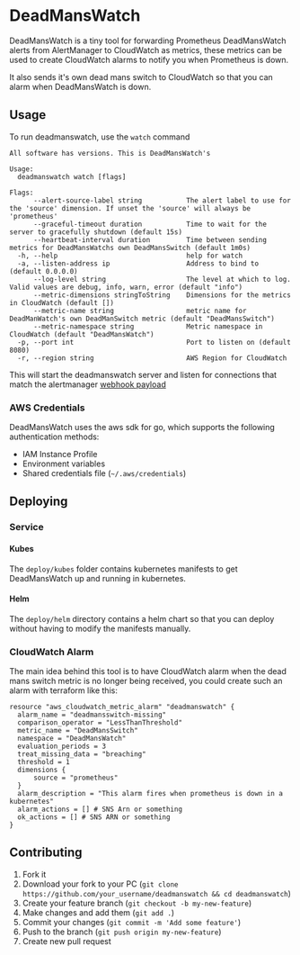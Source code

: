 # DeadMansWatch

DeadMansWatch is a tiny tool for forwarding Prometheus DeadMansWatch alerts from AlertManager
to CloudWatch as metrics, these metrics can be used to create CloudWatch alarms to notify you
when Prometheus is down.

It also sends it's own dead mans switch to CloudWatch so that you can alarm when DeadMansWatch is down.

## Usage
To run deadmanswatch, use the `watch` command
```
All software has versions. This is DeadMansWatch's

Usage:
  deadmanswatch watch [flags]

Flags:
      --alert-source-label string           The alert label to use for the 'source' dimension. If unset the 'source' will always be 'prometheus'
      --graceful-timeout duration           Time to wait for the server to gracefully shutdown (default 15s)
      --heartbeat-interval duration         Time between sending metrics for DeadMansWatchs own DeadMansSwitch (default 1m0s)
  -h, --help                                help for watch
  -a, --listen-address ip                   Address to bind to (default 0.0.0.0)
      --log-level string                    The level at which to log. Valid values are debug, info, warn, error (default "info")
      --metric-dimensions stringToString    Dimensions for the metrics in CloudWatch (default [])
      --metric-name string                  metric name for DeadManWatch's own DeadManSwitch metric (default "DeadMansSwitch")
      --metric-namespace string             Metric namespace in CloudWatch (default "DeadMansWatch")
  -p, --port int                            Port to listen on (default 8080)
  -r, --region string                       AWS Region for CloudWatch
```

This will start the deadmanswatch server and listen for connections that match the alertmanager [webhook payload](https://prometheus.io/docs/alerting/configuration/#%3Cwebhook_config%3E)

### AWS Credentials
DeadMansWatch uses the aws sdk for go, which supports the following authentication methods:
- IAM Instance Profile
- Environment variables
- Shared credentials file (`~/.aws/credentials`)

## Deploying
### Service
#### Kubes
The `deploy/kubes` folder contains kubernetes manifests to get DeadMansWatch up and running in kubernetes.

#### Helm
The `deploy/helm` directory contains a helm chart so that you can deploy without having to modify the manifests manually.

### CloudWatch Alarm
The main idea behind this tool is to have CloudWatch alarm when the dead mans switch metric is no longer being received,
you could create such an alarm with terraform like this:
```hcl
resource "aws_cloudwatch_metric_alarm" "deadmanswatch" {
  alarm_name = "deadmansswitch-missing"
  comparison_operator = "LessThanThreshold"
  metric_name = "DeadMansSwitch"
  namespace = "DeadMansWatch"
  evaluation_periods = 3
  treat_missing_data = "breaching"
  threshold = 1
  dimensions {
      source = "prometheus"
  }
  alarm_description = "This alarm fires when prometheus is down in a kubernetes"
  alarm_actions = [] # SNS Arn or something
  ok_actions = [] # SNS ARN or something
}
```

## Contributing

1. Fork it
2. Download your fork to your PC (`git clone https://github.com/your_username/deadmanswatch && cd deadmanswatch`)
3. Create your feature branch (`git checkout -b my-new-feature`)
4. Make changes and add them (`git add .`)
5. Commit your changes (`git commit -m 'Add some feature'`)
6. Push to the branch (`git push origin my-new-feature`)
7. Create new pull request